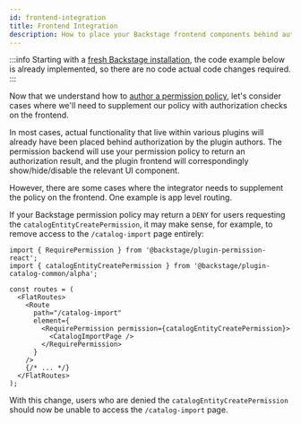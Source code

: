 ```yaml
---
id: frontend-integration
title: Frontend Integration
description: How to place your Backstage frontend components behind authorization
---
```


:::info
Starting with a [fresh Backstage installation](https://backstage.io/docs/getting-started/), the code example below is already implemented, so there are no code actual code changes required.
:::

Now that we understand how to [author a permission policy](./writing-a-policy.md), let's consider cases where we'll need to supplement our policy with authorization checks on the frontend.

In most cases, actual functionality that live within various plugins will already have been placed behind authorization by the plugin authors. The permission backend will use your permission policy to return an authorization result, and the plugin frontend will correspondingly show/hide/disable the relevant UI component.

However, there are some cases where the integrator needs to supplement the policy on the frontend. One example is app level routing.

If your Backstage permission policy may return a `DENY` for users requesting the `catalogEntityCreatePermission`, it may make sense, for example, to remove access to the `/catalog-import` page entirely:

```tsx title="packages/app/src/App.tsx"
import { RequirePermission } from '@backstage/plugin-permission-react';
import { catalogEntityCreatePermission } from '@backstage/plugin-catalog-common/alpha';

const routes = (
  <FlatRoutes>
    <Route
      path="/catalog-import"
      element={
        <RequirePermission permission={catalogEntityCreatePermission}>
          <CatalogImportPage />
        </RequirePermission>
      }
    />
    {/* ... */}
  </FlatRoutes>
);
```

With this change, users who are denied the `catalogEntityCreatePermission` should now be unable to access the `/catalog-import` page.
